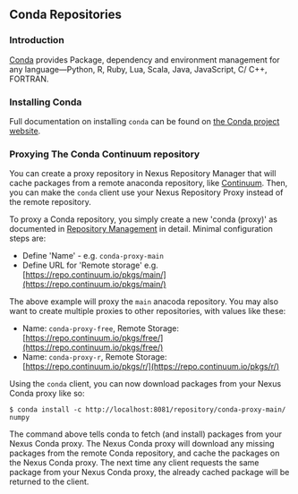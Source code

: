 <!--

    Sonatype Nexus (TM) Open Source Version
    Copyright (c) 2018-present Sonatype, Inc.
    All rights reserved. Includes the third-party code listed at http://links.sonatype.com/products/nexus/oss/attributions.

    This program and the accompanying materials are made available under the terms of the Eclipse Public License Version 1.0,
    which accompanies this distribution and is available at http://www.eclipse.org/legal/epl-v10.html.

    Sonatype Nexus (TM) Professional Version is available from Sonatype, Inc. "Sonatype" and "Sonatype Nexus" are trademarks
    of Sonatype, Inc. Apache Maven is a trademark of the Apache Software Foundation. M2eclipse is a trademark of the
    Eclipse Foundation. All other trademarks are the property of their respective owners.

-->
## Conda Repositories

### Introduction

[Conda](https://conda.io/en/latest/) provides Package, dependency and environment management for any language—Python, R, 
Ruby, Lua, Scala, Java, JavaScript, C/ C++, FORTRAN.

### Installing Conda

Full documentation on installing `conda` can be found on [the Conda project website](https://conda.io/projects/conda/en/latest/user-guide/install/index.html?highlight=conda).

### Proxying The Conda Continuum repository

You can create a proxy repository in Nexus Repository Manager that will cache packages from a remote anaconda repository, like
[Continuum](https://repo.continuum.io/pkgs). Then, you can make the `conda` client use your Nexus Repository Proxy 
instead of the remote repository.
 
To proxy a Conda repository, you simply create a new 'conda (proxy)' as documented in 
[Repository Management](https://help.sonatype.com/repomanager3/configuration/repository-management) in
detail. Minimal configuration steps are:

- Define 'Name' - e.g. `conda-proxy-main`
- Define URL for 'Remote storage' e.g. [https://repo.continuum.io/pkgs/main/](https://repo.continuum.io/pkgs/main/)

The above example will proxy the `main` anacoda repository. You may also want to create multiple proxies to other
 repositories, with values like these:

  - Name: `conda-proxy-free`, Remote Storage: [https://repo.continuum.io/pkgs/free/](https://repo.continuum.io/pkgs/free/)
  - Name: `conda-proxy-r`, Remote Storage: [https://repo.continuum.io/pkgs/r/](https://repo.continuum.io/pkgs/r/)

Using the `conda` client, you can now download packages from your Nexus Conda proxy like so:

    $ conda install -c http://localhost:8081/repository/conda-proxy-main/ numpy
    
The command above tells conda to fetch (and install) packages from your Nexus Conda proxy. The Nexus Conda proxy will 
download any missing packages from the remote Conda repository, and cache the packages on the Nexus Conda proxy.
The next time any client requests the same package from your Nexus Conda proxy, the already cached package will
be returned to the client.
